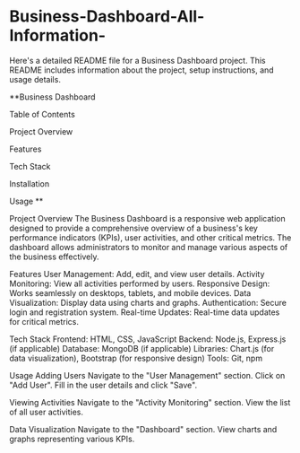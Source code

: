 # Business-Dashboard-All-Information-

Here's a detailed README file for a Business Dashboard project. This README includes information about the project, setup instructions, and usage details.

**Business Dashboard

Table of Contents

Project Overview

Features

Tech Stack

Installation

Usage
**
 
Project Overview
The Business Dashboard is a responsive web application designed to provide a comprehensive overview of a business's key performance indicators (KPIs), user activities, and other critical metrics. The dashboard allows administrators to monitor and manage various aspects of the business effectively.

Features
User Management: Add, edit, and view user details.
Activity Monitoring: View all activities performed by users.
Responsive Design: Works seamlessly on desktops, tablets, and mobile devices.
Data Visualization: Display data using charts and graphs.
Authentication: Secure login and registration system.
Real-time Updates: Real-time data updates for critical metrics.

Tech Stack
Frontend: HTML, CSS, JavaScript
Backend: Node.js, Express.js (if applicable)
Database: MongoDB (if applicable)
Libraries: Chart.js (for data visualization), Bootstrap (for responsive design)
Tools: Git, npm

Usage
Adding Users
Navigate to the "User Management" section.
Click on "Add User".
Fill in the user details and click "Save".

Viewing Activities
Navigate to the "Activity Monitoring" section.
View the list of all user activities.

Data Visualization
Navigate to the "Dashboard" section.
View charts and graphs representing various KPIs.

